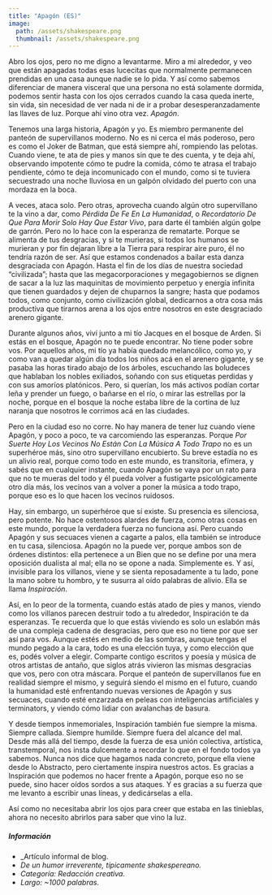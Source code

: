 ```yaml
---
title: "Apagón (ES)"
image: 
  path: /assets/shakespeare.png
  thumbnail: /assets/shakespeare.png
---
```



Abro los ojos, pero no me digno a levantarme. Miro a mi alrededor, y veo que están apagadas todas esas lucecitas que normalmente permanecen prendidas en una casa aunque nadie se lo pida. Y así como sabemos diferenciar de manera visceral que una persona no está solamente dormida, podemos sentir hasta con los ojos cerrados cuando la casa queda inerte, sin vida, sin necesidad de ver nada ni de ir a probar desesperanzadamente las llaves de luz. Porque ahí vino otra vez. _Apagón_.

Tenemos una larga historia, Apagón y yo. Es miembro permanente del panteón de supervillanos moderno. No es ni cerca el más poderoso, pero es como el Joker de Batman, que está siempre ahí, rompiendo las pelotas. Cuando viene, te ata de pies y manos sin que te des cuenta, y te deja ahí, observando impotente cómo te pudre la comida, cómo te atrasa el trabajo pendiente, cómo te deja incomunicado con el mundo, como si te tuviera secuestrado una noche lluviosa en un galpón olvidado del puerto con una mordaza en la boca.

A veces, ataca solo. Pero otras, aprovecha cuando algún otro supervillano te la vino a dar, como _Pérdida De Fe En La Humanidad_, o _Recordatorio De Que Para Morir Solo Hay Que Estar Vivo_, para darte él también algún golpe de garrón. Pero no lo hace con la esperanza de rematarte. Porque se alimenta de tus desgracias, y si te murieras, si todos los humanos se murieran y por fin dejaran libre a la Tierra para respirar aire puro, él no tendría razón de ser. Así que estamos condenados a bailar esta danza desgraciada con Apagón. Hasta el fin de los días de nuestra sociedad “civilizada”; hasta que las megacorporaciones y megagobiernos se dignen de sacar a la luz las maquinitas de movimiento perpetuo y energía infinita que tienen guardados y dejen de chuparnos la sangre; hasta que podamos todos, como conjunto, como civilización global, dedicarnos a otra cosa más productiva que tirarnos arena a los ojos entre nosotros en este desgraciado arenero gigante.

Durante algunos años, viví junto a mi tío Jacques en el bosque de Arden. Si estás en el bosque, Apagón no te puede encontrar. No tiene poder sobre vos. Por aquellos años, mi tío ya había quedado melancólico, como yo, y como van a quedar algún día todos los niños acá en el arenero gigante, y se pasaba las horas tirado abajo de los árboles, escuchando las boludeces que hablaban los nobles exiliados, soñando con sus etiquetas perdidas y con sus amoríos platónicos. Pero, si querían, los más activos podían cortar leña y prender un fuego, o bañarse en el río, o mirar las estrellas por la noche, porque en el bosque la noche estaba libre de la cortina de luz naranja que nosotros le corrimos acá en las ciudades.

Pero en la ciudad eso no corre. No hay manera de tener luz cuando viene Apagón, y poco a poco, te va carcomiendo las esperanzas. Porque _Por Suerte Hoy Los Vecinos No Están Con La Música A Todo Trapo_ no es un superhéroe más, sino otro supervillano encubierto. Su breve estadía no es un alivio real, porque como todo en este mundo, es transitoria, efímera, y sabés que en cualquier instante, cuando Apagón se vaya por un rato para que no te mueras del todo y él pueda volver a fustigarte psicológicamente otro día más, los vecinos van a volver a poner la música a todo trapo, porque eso es lo que hacen los vecinos ruidosos.

Hay, sin embargo, un superhéroe que sí existe. Su presencia es silenciosa, pero potente. No hace ostentosos alardes de fuerza, como otras cosas en este mundo, porque la verdadera fuerza no funciona así. Pero cuando Apagón y sus secuaces vienen a cagarte a palos, ella también se introduce en tu casa, silenciosa. Apagón no la puede ver, porque ambos son de órdenes distintos: ella pertenece a un Bien que no se define por una mera oposición dualista al mal; ella no se opone a nada. Simplemente es. Y así, invisible para los villanos, viene y se sienta reposadamente a tu lado, pone la mano sobre tu hombro, y te susurra al oído palabras de alivio. Ella se llama _Inspiración_.

Así, en lo peor de la tormenta, cuando estás atado de pies y manos, viendo como los villanos parecen destruir todo a tu alrededor, Inspiración te da esperanzas. Te recuerda que lo que estás viviendo es solo un eslabón más de una compleja cadena de desgracias, pero que eso no tiene por que ser así para vos. Aunque estés en medio de las sombras, aunque tengas el mundo pegado a la cara, todo es una elección tuya, y como elección que es, podés volver a elegir. Comparte contigo escritos y poesía y música de otros artistas de antaño, que siglos atrás vivieron las mismas desgracias que vos, pero con otra máscara. Porque el panteón de supervillanos fue en realidad siempre el mismo, y seguirá siendo el mismo en el futuro, cuando la humanidad esté enfrentando nuevas versiones de Apagón y sus secuaces, cuando esté enzarzada en peleas con inteligencias artificiales y terminators, y viendo cómo lidiar con avalanchas de basura.

Y desde tiempos inmemoriales, Inspiración también fue siempre la misma. Siempre callada. Siempre humilde. Siempre fuera del alcance del mal. Desde más allá del tiempo, desde la fuerza de esa unión colectiva, artística, transtemporal, nos insta dulcemente a recordar lo que en el fondo todos ya sabemos. Nunca nos dice que hagamos nada concreto, porque ella viene desde lo Abstracto, pero ciertamente inspira nuestros actos. Es gracias a Inspiración que podemos no hacer frente a Apagón, porque eso no se puede, sino hacer oídos sordos a sus ataques. Y es gracias a su fuerza que me levanto a escribir unas líneas, y dedicárselas a ella.

Así como no necesitaba abrir los ojos para creer que estaba en las tinieblas, ahora no necesito abrirlos para saber que vino la luz.

##### _Información_
- _Artículo informal de blog.
- _De un humor irreverente, típicamente shakespereano._
- _Categoría: Redacción creativa._
- _Largo: ~1000 palabras._
